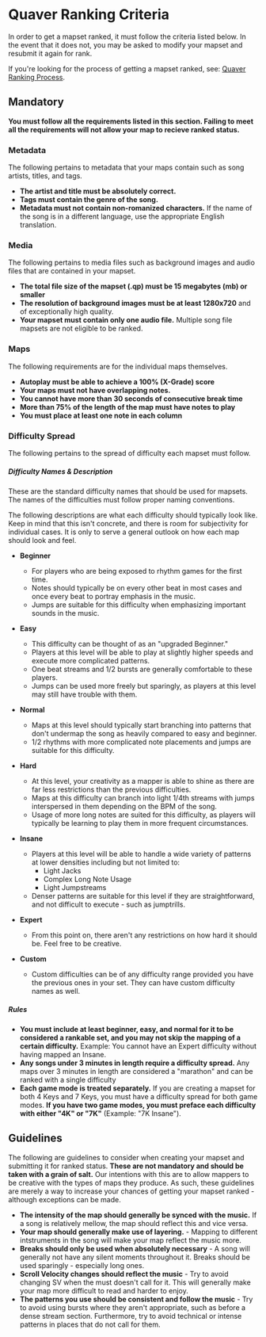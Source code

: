 # Quaver Ranking Criteria

In order to get a mapset ranked, it must follow the criteria listed below. In the event that it does not, you may be asked to modify your mapset and resubmit it again for rank.

If you're looking for the process of getting a mapset ranked, see: [Quaver Ranking Process](/Ranking/Process).

## Mandatory

**You must follow all the requirements listed in this section. Failing to meet all the requirements will not allow your map to recieve ranked status.**

### Metadata

The following pertains to metadata that your maps contain such as song artists, titles, and tags.

* **The artist and title must be absolutely correct.**
* **Tags must contain the genre of the song.**
* **Metadata must not contain non-romanized characters.** If the name of the song is in a different language, use the appropriate English translation.

### Media

The following pertains to media files such as background images and audio files that are contained in your mapset.

* **The total file size of the mapset (.qp) must be 15 megabytes (mb) or smaller**
* **The resolution of background images must be at least 1280x720** and of exceptionally high quality.
* **Your mapset must contain only one audio file.** Multiple song file mapsets are not eligible to be ranked.

### Maps 

The following requirements are for the individual maps themselves.

* **Autoplay must be able to achieve a 100% (X-Grade) score**
* **Your maps must not have overlapping notes.**
* **You cannot have more than 30 seconds of consecutive break time**
* **More than 75% of the length of the map must have notes to play**
* **You must place at least one note in each column**

### Difficulty Spread

The following pertains to the spread of difficulty each mapset must follow.

##### Difficulty Names & Description

These are the standard difficulty names that should be used for mapsets. The names of the difficulties must follow proper naming conventions.

The following descriptions are what each difficulty should typically look like. Keep in mind that this isn't concrete, and there is room for subjectivity for individual cases. It is only to serve a general outlook on how each map should look and feel.

* **Beginner**
     * For players who are being exposed to rhythm games for the first time. 
     * Notes should typically be on every other beat in most cases and once every beat to portray emphasis in the music.
     * Jumps are suitable for this difficulty when emphasizing important sounds in the music.
     
* **Easy** 
     * This difficulty can be thought of as an "upgraded Beginner." 
     * Players at this level will be able to play at slightly higher speeds and execute more complicated patterns. 
     * One beat streams and 1/2 bursts are generally comfortable to these players.
     * Jumps can be used more freely but sparingly, as players at this level may still have trouble with them.
     
* **Normal**
     * Maps at this level should typically start branching into patterns that don't undermap the song as heavily compared to easy and beginner. 
     * 1/2 rhythms with more complicated note placements and jumps are suitable for this difficulty.
     
* **Hard** 
     * At this level, your creativity as a mapper is able to shine as there are far less restrictions than the previous difficulties.
     * Maps at this difficulty can branch into light 1/4th streams with jumps interspersed in them depending on the BPM of the song.
     * Usage of more long notes are suited for this difficulty, as players will typically be learning to play them in more frequent circumstances.
* **Insane**
     * Players at this level will be able to handle a wide variety of patterns at lower densities including but not limited to: 
          * Light Jacks
          * Complex Long Note Usage
          * Light Jumpstreams
     * Denser patterns are suitable for this level if they are straightforward, and not difficult to execute - such as jumptrills.
* **Expert** 
     * From this point on, there aren't any restrictions on how hard it should be. Feel free to be creative. 
* **Custom** 
     * Custom difficulties can be of any difficulty range provided you have the previous ones in your set. They can have custom difficulty names as well.

##### Rules

* **You must include at least beginner, easy, and normal for it to be considered a rankable set, and you may not skip the mapping of a certain difficulty.** Example: You cannot have an Expert difficulty without having mapped an Insane.
* **Any songs under 3 minutes in length require a difficulty spread.** Any maps over 3 minutes in length are considered a "marathon" and can be ranked with a single difficulty
* **Each game mode is treated separately.** If you are creating a mapset for both 4 Keys and 7 Keys, you must have a difficulty spread for both game modes. **If you have two game modes, you must preface each difficulty with either "4K" or "7K"** (Example: "7K Insane").

## Guidelines

The following are guidelines to consider when creating your mapset and submitting it for ranked status. **These are not mandatory and should be taken with a grain of salt.** Our intentions with this are to allow mappers to be creative with the types of maps they produce. As such, these guidelines are merely a way to increase your chances of getting your mapset ranked - although exceptions can be made.

* **The intensity of the map should generally be synced with the music.** If a song is relatively mellow, the map should reflect this and vice versa.
* **Your map should generally make use of layering.** - Mapping to different intstruments in the song will make your map reflect the music more.
* **Breaks should only be used when absolutely necessary** - A song will generally not have any silent moments throughout it. Breaks should be used sparingly - especially long ones.
* **Scroll Velocity changes should reflect the music** - Try to avoid changing SV when the must doesn't call for it. This will generally make your map more difficult to read and harder to enjoy.
* **The patterns you use should be consistent and follow the music** - Try to avoid using bursts where they aren't appropriate, such as before a dense stream section. Furthermore, try to avoid technical or intense patterns in places that do not call for them.
